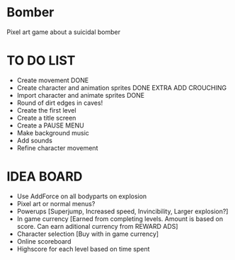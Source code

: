 # Bomber
Pixel art game about a suicidal bomber

# TO DO LIST
- Create movement DONE
- Create character and animation sprites DONE
EXTRA ADD CROUCHING
- Import character and animate sprites DONE
- Round of dirt edges in caves!
- Create the first level
- Create a title screen
- Create a PAUSE MENU
- Make background music
- Add sounds
- Refine character movement

# IDEA BOARD
- Use AddForce on all bodyparts on explosion
- Pixel art or normal menus?
- Powerups [Superjump, Increased speed, Invincibility, Larger explosion?]
- In game currency [Earned from completing levels. Amount is based on score. Can earn aditional currency from REWARD ADS]
- Character selection [Buy with in game currency]
- Online scoreboard
- Highscore for each level based on time spent

